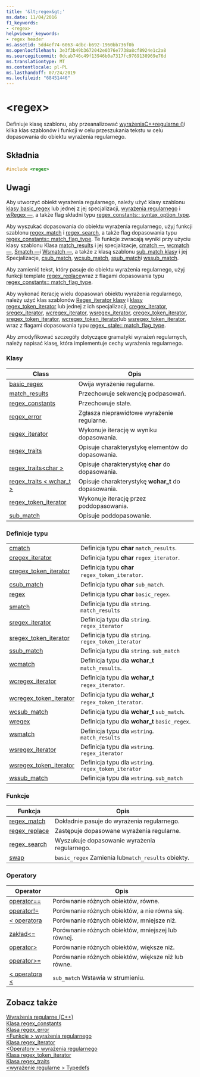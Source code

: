 ```yaml
---
title: '&lt;regex&gt;'
ms.date: 11/04/2016
f1_keywords:
- <regex>
helpviewer_keywords:
- regex header
ms.assetid: 5dd4ef74-6063-4dbc-b692-1960bb736f0b
ms.openlocfilehash: 3e3f3b49b3672042e0376e7738a8cf8924e1c2a8
ms.sourcegitcommit: 0dcab746c49f13946b0a7317fc9769130969e76d
ms.translationtype: MT
ms.contentlocale: pl-PL
ms.lasthandoff: 07/24/2019
ms.locfileid: "68451446"
---
```

# <a name="ltregexgt"></a>&lt;regex&gt;

Definiuje klasę szablonu, aby przeanalizować [wyrażeniaC++regularne ()](../standard-library/regular-expressions-cpp.md)i kilka klas szablonów i funkcji w celu przeszukania tekstu w celu dopasowania do obiektu wyrażenia regularnego.

## <a name="syntax"></a>Składnia

```cpp
#include <regex>
```

## <a name="remarks"></a>Uwagi

Aby utworzyć obiekt wyrażenia regularnego, należy użyć klasy szablonu [klasy basic_regex](../standard-library/basic-regex-class.md) lub jednej z jej specjalizacji, [wyrażenia regularnego](../standard-library/regex-typedefs.md#regex) i [wRegex —](../standard-library/regex-typedefs.md#wregex), a także flag składni typu [regex_constants:: syntax_option_type](../standard-library/regex-constants-class.md#syntax_option_type).

Aby wyszukać dopasowania do obiektu wyrażenia regularnego, użyj funkcji szablonu [regex_match](../standard-library/regex-functions.md#regex_match) i [regex_search](../standard-library/regex-functions.md#regex_search), a także flag dopasowania typu [regex_constants:: match_flag_type](../standard-library/regex-constants-class.md#match_flag_type). Te funkcje zwracają wyniki przy użyciu klasy szablonu Klasa [match_results](../standard-library/match-results-class.md) i jej specjalizacje, [cmatch —](../standard-library/regex-typedefs.md#cmatch), [wcmatch —](../standard-library/regex-typedefs.md#wcmatch), [Smatch —](../standard-library/regex-typedefs.md#smatch)i [Wsmatch —](../standard-library/regex-typedefs.md#wsmatch), a także z klasą szablonu [sub_match klasy](../standard-library/sub-match-class.md) i jej Specjalizacje, [csub_match](../standard-library/regex-typedefs.md#csub_match), [wcsub_match](../standard-library/regex-typedefs.md#wcsub_match), [ssub_match](../standard-library/regex-typedefs.md#ssub_match)i [wssub_match](../standard-library/regex-typedefs.md#wssub_match).

Aby zamienić tekst, który pasuje do obiektu wyrażenia regularnego, użyj funkcji template [regex_replace](../standard-library/regex-functions.md#regex_replace)wraz z flagami dopasowania typu [regex_constants:: match_flag_type](../standard-library/regex-constants-class.md#match_flag_type).

Aby wykonać iterację wielu dopasowań obiektu wyrażenia regularnego, należy użyć klas szablonów [Regex_iterator klasy](../standard-library/regex-iterator-class.md) i [klasy regex_token_iterator](../standard-library/regex-token-iterator-class.md) lub jednej z ich specjalizacji, [cregex_iterator](../standard-library/regex-typedefs.md#cregex_iterator), [sregex_iterator](../standard-library/regex-typedefs.md#sregex_iterator), [wcregex_iterator](../standard-library/regex-typedefs.md#wcregex_iterator), [wsregex_iterator](../standard-library/regex-typedefs.md#wsregex_iterator), [cregex_token_iterator](../standard-library/regex-typedefs.md#cregex_token_iterator), [sregex_token_iterator](../standard-library/regex-typedefs.md#sregex_token_iterator), [wcregex_token_iterator](../standard-library/regex-typedefs.md#wcregex_token_iterator)lub [wsregex_token_iterator](../standard-library/regex-typedefs.md#wsregex_token_iterator), wraz z flagami dopasowania typu [regex_ stałe:: match_flag_type](../standard-library/regex-constants-class.md#match_flag_type).

Aby zmodyfikować szczegóły dotyczące gramatyki wyrażeń regularnych, należy napisać klasę, która implementuje cechy wyrażenia regularnego.

### <a name="classes"></a>Klasy

|Class|Opis|
|-|-|
|[basic_regex](../standard-library/basic-regex-class.md)|Owija wyrażenie regularne.|
|[match_results](../standard-library/match-results-class.md)|Przechowuje sekwencję podpasowań.|
|[regex_constants](../standard-library/regex-constants-class.md)|Przechowuje stałe.|
|[regex_error](../standard-library/regex-error-class.md)|Zgłasza nieprawidłowe wyrażenie regularne.|
|[regex_iterator](../standard-library/regex-iterator-class.md)|Wykonuje iterację w wyniku dopasowania.|
|[regex_traits](../standard-library/regex-traits-class.md)|Opisuje charakterystykę elementów do dopasowania.|
|[regex_traits\<char >](../standard-library/regex-traits-char-class.md)|Opisuje charakterystykę **char** do dopasowania.|
|[regex_traits < wchar_t >](../standard-library/regex-traits-wchar-t-class.md)|Opisuje charakterystykę **wchar_t** do dopasowania.|
|[regex_token_iterator](../standard-library/regex-token-iterator-class.md)|Wykonuje iterację przez poddopasowania.|
|[sub_match](../standard-library/sub-match-class.md)|Opisuje poddopasowanie.|

### <a name="type-definitions"></a>Definicje typu

|||
|-|-|
|[cmatch](../standard-library/regex-typedefs.md#cmatch)|Definicja typu **char** `match_results`.|
|[cregex_iterator](../standard-library/regex-typedefs.md#cregex_iterator)|Definicja typu **char** `regex_iterator`.|
|[cregex_token_iterator](../standard-library/regex-typedefs.md#cregex_token_iterator)|Definicja typu **char** `regex_token_iterator`.|
|[csub_match](../standard-library/regex-typedefs.md#csub_match)|Definicja typu **char** `sub_match`.|
|[regex](../standard-library/regex-typedefs.md#regex)|Definicja typu **char** `basic_regex`.|
|[smatch](../standard-library/regex-typedefs.md#smatch)|Definicja typu dla `string`. `match_results`|
|[sregex_iterator](../standard-library/regex-typedefs.md#sregex_iterator)|Definicja typu dla `string`. `regex_iterator`|
|[sregex_token_iterator](../standard-library/regex-typedefs.md#sregex_token_iterator)|Definicja typu dla `string`. `regex_token_iterator`|
|[ssub_match](../standard-library/regex-typedefs.md#ssub_match)|Definicja typu dla `string`. `sub_match`|
|[wcmatch](../standard-library/regex-typedefs.md#wcmatch)|Definicja typu dla **wchar_t** `match_results`.|
|[wcregex_iterator](../standard-library/regex-typedefs.md#wcregex_iterator)|Definicja typu dla **wchar_t** `regex_iterator`.|
|[wcregex_token_iterator](../standard-library/regex-typedefs.md#wcregex_token_iterator)|Definicja typu dla **wchar_t** `regex_token_iterator`.|
|[wcsub_match](../standard-library/regex-typedefs.md#wcsub_match)|Definicja typu dla **wchar_t** `sub_match`.|
|[wregex](../standard-library/regex-typedefs.md#wregex)|Definicja typu dla **wchar_t** `basic_regex`.|
|[wsmatch](../standard-library/regex-typedefs.md#wsmatch)|Definicja typu dla `wstring`. `match_results`|
|[wsregex_iterator](../standard-library/regex-typedefs.md#wsregex_iterator)|Definicja typu dla `wstring`. `regex_iterator`|
|[wsregex_token_iterator](../standard-library/regex-typedefs.md#wsregex_token_iterator)|Definicja typu dla `wstring`. `regex_token_iterator`|
|[wssub_match](../standard-library/regex-typedefs.md#wssub_match)|Definicja typu dla `wstring`. `sub_match`|

### <a name="functions"></a>Funkcje

|Funkcja|Opis|
|-|-|
|[regex_match](../standard-library/regex-functions.md#regex_match)|Dokładnie pasuje do wyrażenia regularnego.|
|[regex_replace](../standard-library/regex-functions.md#regex_replace)|Zastępuje dopasowane wyrażenia regularne.|
|[regex_search](../standard-library/regex-functions.md#regex_search)|Wyszukuje dopasowanie wyrażenia regularnego.|
|[swap](../standard-library/regex-functions.md#swap)|`basic_regex` Zamienia lub`match_results` obiekty.|

### <a name="operators"></a>Operatory

|Operator|Opis|
|-|-|
|[operator==](../standard-library/regex-operators.md#op_eq_eq)|Porównanie różnych obiektów, równe.|
|[operator!=](../standard-library/regex-operators.md#op_neq)|Porównanie różnych obiektów, a nie równa się.|
|[< operatora](../standard-library/regex-operators.md#op_lt)|Porównanie różnych obiektów, mniejsze niż.|
|[zakład\<=](../standard-library/regex-operators.md#op_gt_eq)|Porównanie różnych obiektów, mniejszej lub równej.|
|[operator>](../standard-library/regex-operators.md#op_gt)|Porównanie różnych obiektów, większe niż.|
|[operator>=](../standard-library/regex-operators.md#op_gt_eq)|Porównanie różnych obiektów, większe niż lub równe.|
|[< operatora <](../standard-library/regex-operators.md#op_lt_lt)|`sub_match` Wstawia w strumieniu.|

## <a name="see-also"></a>Zobacz także

[Wyrażenia regularne (C++)](../standard-library/regular-expressions-cpp.md)\
[Klasa regex_constants](../standard-library/regex-constants-class.md)\
[Klasa regex_error](../standard-library/regex-error-class.md)\
[\<Funkcje > wyrażenia regularnego](../standard-library/regex-functions.md)\
[Klasa regex_iterator](../standard-library/regex-iterator-class.md)\
[\<Operatory > wyrażenia regularnego](../standard-library/regex-operators.md)\
[Klasa regex_token_iterator](../standard-library/regex-token-iterator-class.md)\
[Klasa regex_traits](../standard-library/regex-traits-class.md)\
[\<wyrażenie regularne > Typedefs](../standard-library/regex-typedefs.md)

